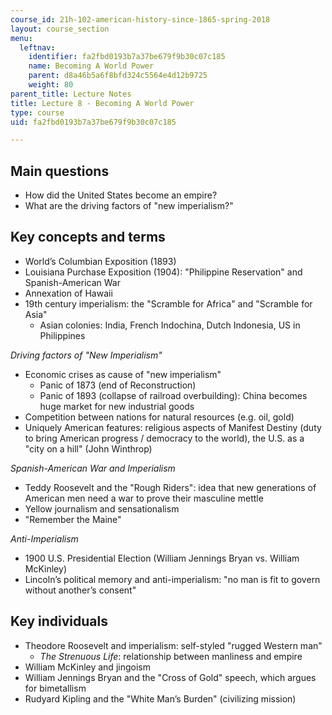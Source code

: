 ```yaml
---
course_id: 21h-102-american-history-since-1865-spring-2018
layout: course_section
menu:
  leftnav:
    identifier: fa2fbd0193b7a37be679f9b30c07c185
    name: Becoming A World Power
    parent: d8a46b5a6f8bfd324c5564e4d12b9725
    weight: 80
parent_title: Lecture Notes
title: Lecture 8 - Becoming A World Power
type: course
uid: fa2fbd0193b7a37be679f9b30c07c185

---
```


Main questions
--------------

*   How did the United States become an empire?
*   What are the driving factors of "new imperialism?"

Key concepts and terms
----------------------

*   World’s Columbian Exposition (1893)
*   Louisiana Purchase Exposition (1904): "Philippine Reservation" and Spanish-American War
*   Annexation of Hawaii
*   19th century imperialism: the "Scramble for Africa" and "Scramble for Asia"
    *   Asian colonies: India, French Indochina, Dutch Indonesia, US in Philippines

_Driving factors of "New Imperialism"_

*   Economic crises as cause of "new imperialism"
    *   Panic of 1873 (end of Reconstruction)
    *   Panic of 1893 (collapse of railroad overbuilding): China becomes huge market for new industrial goods
*   Competition between nations for natural resources (e.g. oil, gold)
*   Uniquely American features: religious aspects of Manifest Destiny (duty to bring American progress / democracy to the world), the U.S. as a "city on a hill" (John Winthrop)

_Spanish-American War and Imperialism_

*   Teddy Roosevelt and the "Rough Riders": idea that new generations of American men need a war to prove their masculine mettle
*   Yellow journalism and sensationalism
*   "Remember the Maine"

_Anti-Imperialism_

*   1900 U.S. Presidential Election (William Jennings Bryan vs. William McKinley)
*   Lincoln’s political memory and anti-imperialism: "no man is fit to govern without another’s consent"

Key individuals
---------------

*   Theodore Roosevelt and imperialism: self-styled "rugged Western man"  
    *   _The Strenuous Life_: relationship between manliness and empire
*   William McKinley and jingoism
*   William Jennings Bryan and the "Cross of Gold" speech, which argues for bimetallism
*   Rudyard Kipling and the "White Man’s Burden" (civilizing mission)
